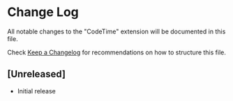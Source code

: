 # Change Log

All notable changes to the "CodeTime" extension will be documented in this file.

Check [Keep a Changelog](http://keepachangelog.com/) for recommendations on how to structure this file.

## [Unreleased]

- Initial release
